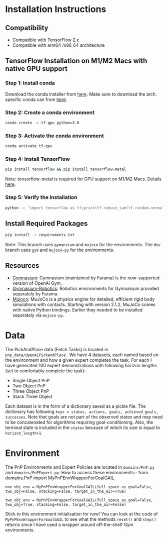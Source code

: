 # Installation Instructions

## Compatibility

- Compatible with TensorFlow 2.x
- Compatible with arm64 /x86_64 architecture

## TensorFlow Installation on M1/M2 Macs with native GPU support

### Step 1: Install conda

Download the conda installer from [here](https://www.anaconda.com/download). Make sure to download the arch. specific conda can from [here](https://www.anaconda.com/download).

### Step 2: Create a conda environment

```bash
conda create -n tf-gpu python=3.8
```

### Step 3: Activate the conda environment

```bash
conda activate tf-gpu
```

### Step 4: Install TensorFlow

```bash
pip install tensorflow && pip install tensorflow-metal
```

Note: tensorflow-metal is required for GPU support on M1/M2 Macs. Details [here](https://developer.apple.com/metal/tensorflow-plugin/).

### Step 5: Verify the installation

```bash
python -c "import tensorflow as tf;print(tf.reduce_sum(tf.random.normal([1000, 1000])))"
```

## Install Required Packages

```bash
pip install -r requirements.txt
```

Note: This branch uses `gymansium` and `mujoco` for the environments. The `dev` branch uses `gym` and `mujoco-py` for the environments.

## Resources

- [Gymnasium](https://gymnasium.farama.org/content/basic_usage): Gymnasium (maintained by Farama) is the now-supported version of OpenAI Gym.
- [Gymnasium-Robotics](https://robotics.farama.org): Robotics environments for Gymnasium provided separately by Farama.
- [Mujoco](https://mujoco.readthedocs.io/en/stable/python.html): MuJoCo is a physics engine for detailed, efficient rigid body simulations with contacts. Starting with version 2.1.2, MuJoCo comes with native Python bindings. Earlier they needed to be installed separately via `mujoco-py`.


# Data
The PickAndPlace data (Fetch Tasks) is located in `pnp_data/OpenAIPickandPlace` . We have 4 datasets, each named based on the environment and how a given expert completes the task. For each I have generated 100 expert demonstrations with following horizon lengths (set to comfortably complete the task):-
- Single Object PnP
- Two Object PnP
- Three Object PnP
- Stack Three Object

Each dataset is in the form of a dictionary saved as a pickle file. The dictionary has following `keys = states, actions, goals, achieved_goals, successes`. Note that goals are not part of the observed states and may need to be concatenated for algorithms requiring goal-conditioning. Also, the terminal state is included in the `states` because of which its size is equal to `horizon_length+1`.

# Environment
The PnP Environments and Expert Policies are located in `domains/PnP.py` and `domains/PnPExpert.py`.
How to access these environments:-
from domains.PnP import MyPnPEnvWrapperForGoalGAIL

`one_obj_env = MyPnPEnvWrapperForGoalGAIL(full_space_as_goal=False, two_obj=False,
                                         stacking=False, target_in_the_air=True)`

`two_obj_env = MyPnPEnvWrapperForGoalGAIL(full_space_as_goal=False, two_obj=True,
                                         stacking=False, target_in_the_air=False)`
                                         
Stick to this environment initialisation for now! You can look at the code of `MyPnPEnvWrapperForGoalGAIL` to see what the methods `reset()` and `step()` returns since I have used a wrapper around off-the-shelf Gym environments.
